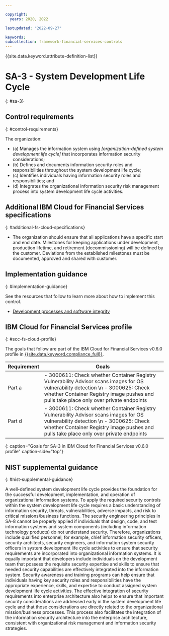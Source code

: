 ```yaml
---

copyright:
  years: 2020, 2022

lastupdated: "2022-09-27"

keywords: 
subcollection: framework-financial-services-controls
---
```


{{site.data.keyword.attribute-definition-list}}

         
# SA-3 - System Development Life Cycle
{: #sa-3}

## Control requirements
{: #control-requirements}

The organization:

- (a) Manages the information system using _[organization-defined system development life cycle]_ that incorporates information security considerations;
- (b) Defines and documents information security roles and responsibilities throughout the system development life cycle;
- (c) Identifies individuals having information security roles and responsibilities; and
- (d) Integrates the organizational information security risk management process into system development life cycle activities.

## Additional IBM Cloud for Financial Services specifications
{: #additional-fs-cloud-specifications}

- The organization should ensure that all applications have a specific start and end date.  Milestones for keeping applications under development, production lifetime, and retirement (decommissioning) will be defined by the customer.  Deviations from the established milestones must be documented, approved and shared with customer.

## Implementation guidance
{: #implementation-guidance}

See the resources that follow to learn more about how to implement this control.

- [Development processes and software integrity](/docs/framework-financial-services?topic=framework-financial-services-shared-development-processes)

## IBM Cloud for Financial Services profile
{: #scc-fs-cloud-profile}

The goals that follow are part of the IBM Cloud for Financial Services v0.6.0 profile in [{{site.data.keyword.compliance_full}}](/docs/security-compliance?topic=security-compliance-getting-started).

| Requirement | Goals |
|-------------|-------|
| Part a | - 3000611: Check whether Container Registry Vulnerability Advisor scans images for OS vulnerability detection \n - 3000625: Check whether Container Registry image pushes and pulls take place only over private endpoints | 
| Part d | - 3000611: Check whether Container Registry Vulnerability Advisor scans images for OS vulnerability detection \n - 3000625: Check whether Container Registry image pushes and pulls take place only over private endpoints | 
{: caption="Goals for SA-3 in IBM Cloud for Financial Services v0.6.0 profile" caption-side="top"}

## NIST supplemental guidance
{: #nist-supplemental-guidance}

A well-defined system development life cycle provides the foundation for the successful development, implementation, and operation of organizational information systems. To apply the required security controls within the system development life cycle requires a basic understanding of information security, threats, vulnerabilities, adverse impacts, and risk to critical missions/business functions. The security engineering principles in SA-8 cannot be properly applied if individuals that design, code, and test information systems and system components (including information technology products) do not understand security. Therefore, organizations include qualified personnel, for example, chief information security officers, security architects, security engineers, and information system security officers in system development life cycle activities to ensure that security requirements are incorporated into organizational information systems. It is equally important that developers include individuals on the development team that possess the requisite security expertise and skills to ensure that needed security capabilities are effectively integrated into the information system. Security awareness and training programs can help ensure that individuals having key security roles and responsibilities have the appropriate experience, skills, and expertise to conduct assigned system development life cycle activities. The effective integration of security requirements into enterprise architecture also helps to ensure that important security considerations are addressed early in the system development life cycle and that those considerations are directly related to the organizational mission/business processes. This process also facilitates the integration of the information security architecture into the enterprise architecture, consistent with organizational risk management and information security strategies.



